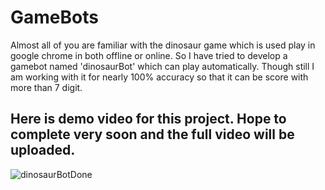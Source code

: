# GameBots
 
 
Almost all of you are familiar with the dinosaur game which is used play in google chrome in both offline or online.
So I have tried to develop a gamebot named 'dinosaurBot' which can play automatically.
Though still I am working with it for nearly 100% accuracy so that it can be score with more than 7 digit.

## Here is demo video for this project. Hope to complete very soon and the full video will be uploaded.


![dinosaurBotDone](https://user-images.githubusercontent.com/64744693/85575150-265a0600-b659-11ea-998c-906d67be1b5e.gif)
